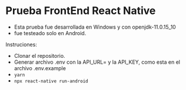 # Prueba FrontEnd React Native

- Esta prueba fue desarrollada en Windows y con openjdk-11.0.15_10
- fue testeado solo en Android.

Instruciones:

- Clonar el repositorio.
- Generar archivo .env con la API_URL= y la API_KEY, como esta en el archivo .env.example
- `yarn`
- `npx react-native run-android`
